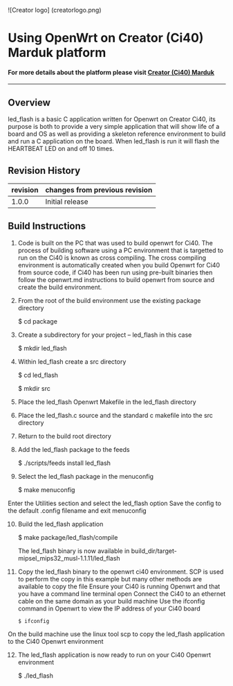
![Creator logo] (creatorlogo.png)

# Using OpenWrt on Creator (Ci40) Marduk platform

#### For more details about the platform please visit [Creator (Ci40) Marduk](https://community.imgtec.com/platforms/creator-ci40/)
----

## Overview

led_flash is a basic C application written for Openwrt on Creator Ci40, its purpose is both to provide a very simple application that will show life of a board and OS as well as providing a skeleton reference environment to build and run a C application on the board. When led_flash is run it will flash the HEARTBEAT LED on and off 10 times.


## Revision History

| revision  | changes from previous revision |
|---------- |------------------------------- |
| 1.0.0     | Initial release                |


## Build Instructions

1)	Code is built on the PC that was used to build openwrt for Ci40. The process of building software using a PC environment that is targetted to run on the Ci40 is known as cross compiling. The cross compiling environment is automatically created when you build Openwrt for Ci40 from source code, if Ci40 has been run using pre-built binaries then follow the openwrt.md instructions to build openwrt from source and create the build environment.

2)	From the root of the build environment use the existing package directory

	$ cd package

3)	Create a subdirectory for your project – led_flash in this case

	$ mkdir led_flash

4)	Within led_flash create a src directory

	$ cd led_flash

	$ mkdir src

5)	Place the led_flash Openwrt Makefile in the led_flash directory

6)	Place the led_flash.c source and the standard c makefile into the src directory

7)	Return to the build root directory

8)	Add the led_flash package to the feeds

	$ ./scripts/feeds install led_flash

9)	Select the led_flash package in the menuconfig

	$ make menuconfig


Enter the Utilities section and select the led_flash option
Save the config to the default .config filename and exit menuconfig

10)	Build the led_flash application

	$ make package/led_flash/compile

	The led_flash binary is now available in build_dir/target-mipsel_mips32_musl-1.1.11/led_flash

11)	Copy the led_flash binary to the openwrt ci40 environment. SCP is used to perform the copy in this example but many other methods are available to copy the file
	Ensure your Ci40 is running Openwrt and that you have a command line terminal open
	Connect the Ci40 to an ethernet cable on the same domain as your build machine
	Use the ifconfig command in Openwrt to view the IP address of your Ci40 board

		$ ifconfig
	
On the build machine use the linux tool scp to copy the led_flash application to the Ci40 Openwrt environment
	
12)	The led_flash application is now ready to run on your Ci40 Openwrt environment

	$ ./led_flash



